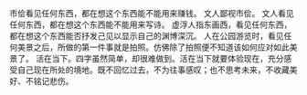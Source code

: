 市侩看见任何东西，都在想这个东西能不能用来赚钱。
文人鄙视市侩。
文人看见任何东西，都在想这个东西能不能用来写诗。
虚浮人指东画西，看见任何东西，都在想这个东西能否抒发己见以显示自己的渊博深沉。
人在公园游览时，看见任何美景之后，所做的第一件事就是拍照。仿佛除了拍照便不知道该如何应对如此美景了。
活在当下。四字虽然简单，却很难做到。活在当下就要体验现在，充分感受自己现在所处的境地。既不回忆过去，不为往事感叹；也不思考未来，不收藏美好、不铭记悲伤。